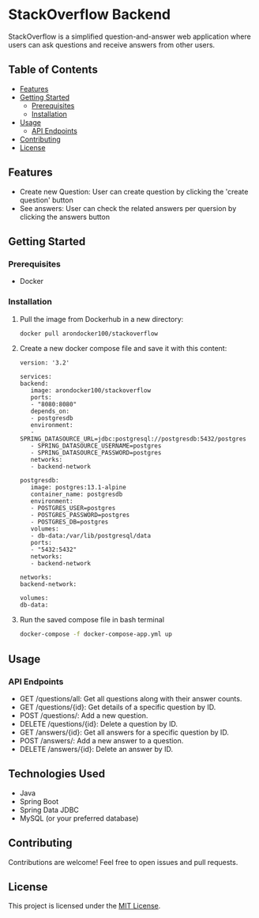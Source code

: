 # StackOverflow Backend

StackOverflow is a simplified question-and-answer web application where users can ask questions and receive answers from other users.

## Table of Contents

- [Features](#features)
- [Getting Started](#getting-started)
    - [Prerequisites](#prerequisites)
    - [Installation](#installation)
- [Usage](#usage)
   - [API Endpoints](#api-endpoints)
- [Contributing](#contributing)
- [License](#license)

## Features

- Create new Question: User can create question by clicking the 'create question' button
- See answers: User can check the related answers per quersion by clicking the answers button

## Getting Started

### Prerequisites

- Docker

### Installation

1. Pull the image from Dockerhub in a new directory:

   ```sh
   docker pull arondocker100/stackoverflow
   

2. Create a new docker compose file and save it with this content:

   ```docker
   version: '3.2'

   services:
   backend:
      image: arondocker100/stackoverflow
      ports:
      - "8080:8080"
      depends_on:
      - postgresdb
      environment:
      - SPRING_DATASOURCE_URL=jdbc:postgresql://postgresdb:5432/postgres
      - SPRING_DATASOURCE_USERNAME=postgres
      - SPRING_DATASOURCE_PASSWORD=postgres
      networks:
      - backend-network

   postgresdb:
      image: postgres:13.1-alpine
      container_name: postgresdb
      environment:
      - POSTGRES_USER=postgres
      - POSTGRES_PASSWORD=postgres
      - POSTGRES_DB=postgres
      volumes:
      - db-data:/var/lib/postgresql/data
      ports:
      - "5432:5432"
      networks:
      - backend-network

   networks:
   backend-network:

   volumes:
   db-data:

3. Run the saved compose file in bash terminal

    ```sh
    docker-compose -f docker-compose-app.yml up


## Usage


### API Endpoints

- GET /questions/all: Get all questions along with their answer counts.
- GET /questions/{id}: Get details of a specific question by ID.
- POST /questions/: Add a new question.
- DELETE /questions/{id}: Delete a question by ID.
- GET /answers/{id}: Get all answers for a specific question by ID.
- POST /answers/: Add a new answer to a question.
- DELETE /answers/{id}: Delete an answer by ID.

## Technologies Used

- Java
- Spring Boot
- Spring Data JDBC
- MySQL (or your preferred database)

## Contributing
Contributions are welcome! Feel free to open issues and pull requests.

## License

This project is licensed under the [MIT License](LICENSE).
